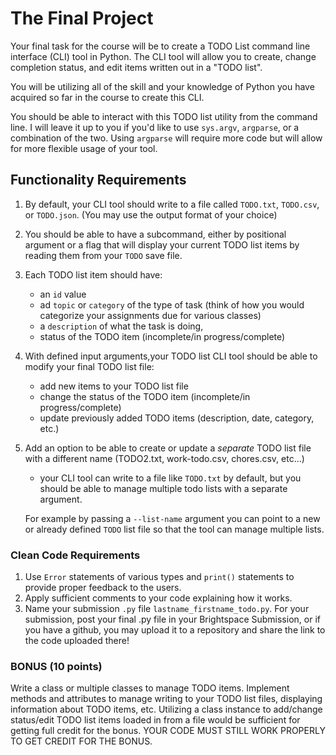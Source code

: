 # The Final Project

Your final task for the course will be to create a TODO List command line interface (CLI) tool in Python. The CLI tool will allow you to create, change completion status, and edit items written out in a "TODO list".

You will be utilizing all of the skill and your knowledge of Python you have acquired so far in the course to create this CLI.

You should be able to interact with this TODO list utility from the command line. I will leave it up to you if you'd like to use `sys.argv`, `argparse`, or a combination of the two. Using `argparse` will require more code but will allow for more flexible usage of your tool.

## Functionality Requirements
1. By default, your CLI tool should write to a file called `TODO.txt`, `TODO.csv`, or `TODO.json`. (You may use the output format of your choice)
2. You should be able to have a subcommand, either by positional argument or a flag that will display your current TODO list items by reading them from your `TODO` save file.
3. Each TODO list item should have: 
   - an `id` value
   -  ad `topic` or `category` of the type of task (think of how you would categorize your assignments due for various classes) 
   -  a `description` of what the task is doing, 
   -  status of the TODO item (incomplete/in progress/complete)
4. With defined input arguments,your TODO list CLI tool should be able to modify your final TODO list file:
   - add new items to your TODO list file
   - change the status of the TODO item (incomplete/in progress/complete)
   - update previously added TODO items (description, date, category, etc.)
5. Add an option to be able to create or update a *separate* TODO list file with a different name (TODO2.txt, work-todo.csv, chores.csv, etc...)
    - your CLI tool can write to a file like `TODO.txt` by default, but you should be able to manage multiple todo lists with a separate argument.

    For example by passing a `--list-name` argument you can point to a new or already defined `TODO` list file so that the tool can manage multiple lists.

### Clean Code Requirements
1. Use `Error` statements of various types and `print()` statements to provide proper feedback to the users. 
2. Apply sufficient comments to your code explaining how it works.
3. Name your submission `.py` file `lastname_firstname_todo.py`. For your submission, post your final .py file in your Brightspace Submission, or if you have a github, you may upload it to a repository and share the link to the code uploaded there!

### BONUS (10 points)
Write a class or multiple classes to manage TODO items. Implement methods and attributes to manage writing to your TODO list files, displaying information about TODO items, etc.
Utilizing a class instance to add/change status/edit TODO list items loaded in from a file would be sufficient for getting full credit for the bonus. YOUR CODE MUST STILL WORK PROPERLY TO GET CREDIT FOR THE BONUS.

